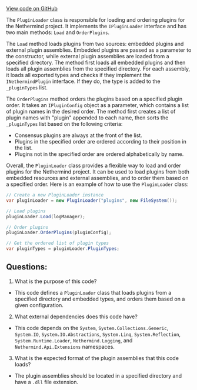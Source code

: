 [View code on GitHub](https://github.com/nethermindeth/nethermind/Nethermind.Api/Extensions/PluginLoader.cs)

The `PluginLoader` class is responsible for loading and ordering plugins for the Nethermind project. It implements the `IPluginLoader` interface and has two main methods: `Load` and `OrderPlugins`. 

The `Load` method loads plugins from two sources: embedded plugins and external plugin assemblies. Embedded plugins are passed as a parameter to the constructor, while external plugin assemblies are loaded from a specified directory. The method first loads all embedded plugins and then loads all plugin assemblies from the specified directory. For each assembly, it loads all exported types and checks if they implement the `INethermindPlugin` interface. If they do, the type is added to the `_pluginTypes` list. 

The `OrderPlugins` method orders the plugins based on a specified plugin order. It takes an `IPluginConfig` object as a parameter, which contains a list of plugin names in the desired order. The method first creates a list of plugin names with "plugin" appended to each name, then sorts the `_pluginTypes` list based on the following criteria: 

- Consensus plugins are always at the front of the list.
- Plugins in the specified order are ordered according to their position in the list.
- Plugins not in the specified order are ordered alphabetically by name.

Overall, the `PluginLoader` class provides a flexible way to load and order plugins for the Nethermind project. It can be used to load plugins from both embedded resources and external assemblies, and to order them based on a specified order. Here is an example of how to use the `PluginLoader` class:

```csharp
// Create a new PluginLoader instance
var pluginLoader = new PluginLoader("plugins", new FileSystem());

// Load plugins
pluginLoader.Load(logManager);

// Order plugins
pluginLoader.OrderPlugins(pluginConfig);

// Get the ordered list of plugin types
var pluginTypes = pluginLoader.PluginTypes;
```
## Questions: 
 1. What is the purpose of this code?
- This code defines a `PluginLoader` class that loads plugins from a specified directory and embedded types, and orders them based on a given configuration.

2. What external dependencies does this code have?
- This code depends on the `System`, `System.Collections.Generic`, `System.IO`, `System.IO.Abstractions`, `System.Linq`, `System.Reflection`, `System.Runtime.Loader`, `Nethermind.Logging`, and `Nethermind.Api.Extensions` namespaces.

3. What is the expected format of the plugin assemblies that this code loads?
- The plugin assemblies should be located in a specified directory and have a `.dll` file extension.